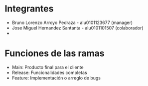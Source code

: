 # Integrantes
- Bruno Lorenzo Arroyo Pedraza - alu0101123677 (manager)
- Jose Miguel Hernandez Santanta - alu0101101507 (colaborador)
- 
# Funciones de las ramas
- Main: Producto final para el cliente
- Release: Funcionalidades completas
- Feature: Implementación o arreglo de bugs
